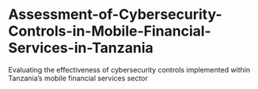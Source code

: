 # Assessment-of-Cybersecurity-Controls-in-Mobile-Financial-Services-in-Tanzania
Evaluating the effectiveness of cybersecurity controls implemented within Tanzania’s mobile financial services sector
